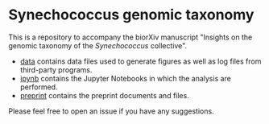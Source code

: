 # Synechococcus genomic taxonomy

This is a repository to accompany the biorXiv manuscript "Insights on the genomic taxonomy of the *Synechococcus* collective".

* [data](./data) contains data files used to generate figures as well as log files from third-party programs.  
* [ipynb](./ipynb) contains the Jupyter Notebooks in which the analysis are performed.  
* [preprint](./preprint) contains the preprint documents and files.  

Please feel free to open an issue if you have any suggestions.
